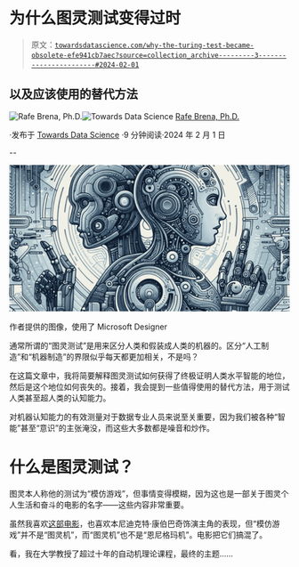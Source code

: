 # 为什么图灵测试变得过时

> 原文：[`towardsdatascience.com/why-the-turing-test-became-obsolete-efe941cb7aec?source=collection_archive---------3-----------------------#2024-02-01`](https://towardsdatascience.com/why-the-turing-test-became-obsolete-efe941cb7aec?source=collection_archive---------3-----------------------#2024-02-01)

## 以及应该使用的替代方法

[](https://rafebrena.medium.com/?source=post_page---byline--efe941cb7aec--------------------------------)![Rafe Brena, Ph.D.](https://rafebrena.medium.com/?source=post_page---byline--efe941cb7aec--------------------------------)[](https://towardsdatascience.com/?source=post_page---byline--efe941cb7aec--------------------------------)![Towards Data Science](https://towardsdatascience.com/?source=post_page---byline--efe941cb7aec--------------------------------) [Rafe Brena, Ph.D.](https://rafebrena.medium.com/?source=post_page---byline--efe941cb7aec--------------------------------)

·发布于 [Towards Data Science](https://towardsdatascience.com/?source=post_page---byline--efe941cb7aec--------------------------------) ·9 分钟阅读·2024 年 2 月 1 日

--

![](img/4d2706db3f1ac9792ebacfbd7b810cf7.png)

作者提供的图像，使用了 Microsoft Designer

通常所谓的“图灵测试”是用来区分人类和假装成人类的机器的。区分“人工制造”和“机器制造”的界限似乎每天都更加相关，不是吗？

在这篇文章中，我将简要解释图灵测试如何获得了终极证明人类水平智能的地位，然后是这个地位如何丧失的。接着，我会提到一些值得使用的替代方法，用于测试人类甚至超人类的认知能力。

对机器认知能力的有效测量对于数据专业人员来说至关重要，因为我们被各种“智能”甚至“意识”的主张淹没，而这些大多数都是噪音和炒作。

# 什么是图灵测试？

图灵本人称他的测试为“模仿游戏”，但事情变得模糊，因为这也是一部关于图灵个人生活和奋斗的电影的名字——这些内容非常重要。

虽然我喜欢[这部电影](https://www.imdb.com/title/tt2084970/?ref_=ext_shr_lnk)，也喜欢本尼迪克特·康伯巴奇饰演主角的表现，但“模仿游戏”并不是“图灵机”，而“图灵机”也不是“恩尼格玛机”。电影把它们搞混了。

看，我在大学教授了超过十年的自动机理论课程，最终的主题……
